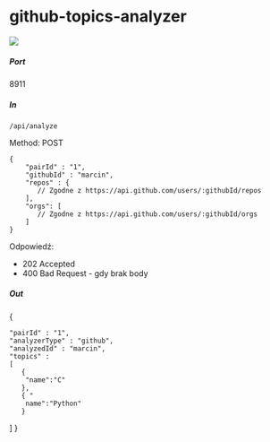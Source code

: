 github-topics-analyzer
======================

![](https://travis-ci.org/microhackaton/github-topics-analyzer.svg)

##### Port

8911

##### In

`/api/analyze`

Method: POST
```
{
    "pairId" : "1",
    "githubId" : "marcin",
    "repos" : {
       // Zgodne z https://api.github.com/users/:githubId/repos
    ],
    "orgs": [
       // Zgodne z https://api.github.com/users/:githubId/orgs
    ]
}
```

Odpowiedź:
* 202 Accepted
* 400 Bad Request - gdy brak body

##### Out

{

    "pairId" : "1",
    "analyzerType" : "github",
    "analyzedId" : "marcin",
    "topics" :
    [
       {
        "name":"C"
       },
       { "
        name":"Python"
       }
   ]
}

